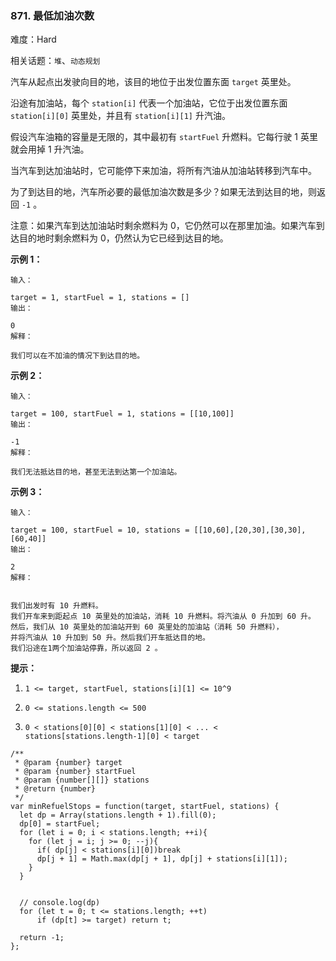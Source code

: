 ### 871. 最低加油次数

难度：Hard

相关话题：`堆`、`动态规划`

汽车从起点出发驶向目的地，该目的地位于出发位置东面  `target` 英里处。



沿途有加油站，每个 `station[i]` 代表一个加油站，它位于出发位置东面 `station[i][0]` 英里处，并且有 `station[i][1]` 升汽油。



假设汽车油箱的容量是无限的，其中最初有 `startFuel` 升燃料。它每行驶 1 英里就会用掉 1 升汽油。



当汽车到达加油站时，它可能停下来加油，将所有汽油从加油站转移到汽车中。



为了到达目的地，汽车所必要的最低加油次数是多少？如果无法到达目的地，则返回  `-1`  。



注意：如果汽车到达加油站时剩余燃料为 0，它仍然可以在那里加油。如果汽车到达目的地时剩余燃料为 0，仍然认为它已经到达目的地。







**示例 1：** 



```
输入：

target = 1, startFuel = 1, stations = []
输出：

0
解释：

我们可以在不加油的情况下到达目的地。
```


**示例 2：** 



```
输入：

target = 100, startFuel = 1, stations = [[10,100]]
输出：

-1
解释：

我们无法抵达目的地，甚至无法到达第一个加油站。
```


**示例 3：** 



```
输入：

target = 100, startFuel = 10, stations = [[10,60],[20,30],[30,30],[60,40]]
输出：

2
解释：


我们出发时有 10 升燃料。
我们开车来到距起点 10 英里处的加油站，消耗 10 升燃料。将汽油从 0 升加到 60 升。
然后，我们从 10 英里处的加油站开到 60 英里处的加油站（消耗 50 升燃料），
并将汽油从 10 升加到 50 升。然后我们开车抵达目的地。
我们沿途在1两个加油站停靠，所以返回 2 。
```






**提示：** 




1.  `1 <= target, startFuel, stations[i][1] <= 10^9` 

2.  `0 <= stations.length <= 500` 

3.  `0 < stations[0][0] < stations[1][0] < ... < stations[stations.length-1][0] < target` 




```
/**
 * @param {number} target
 * @param {number} startFuel
 * @param {number[][]} stations
 * @return {number}
 */
var minRefuelStops = function(target, startFuel, stations) {
  let dp = Array(stations.length + 1).fill(0);
  dp[0] = startFuel;
  for (let i = 0; i < stations.length; ++i){
    for (let j = i; j >= 0; --j){
      if( dp[j] < stations[i][0])break
      dp[j + 1] = Math.max(dp[j + 1], dp[j] + stations[i][1]);
    }
  }

          
  // console.log(dp)
  for (let t = 0; t <= stations.length; ++t)
      if (dp[t] >= target) return t;

  return -1;
};
```

